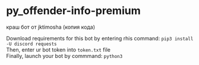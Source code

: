 # py_offender-info-premium
краш бот от jktimosha (копия кода)

Download requirements for this bot by entering rhis command: `pip3 install -U discord requests`\
Then, enter ur bot token into `token.txt` file\
Finally, launch your bot by commmand: `python3 `

